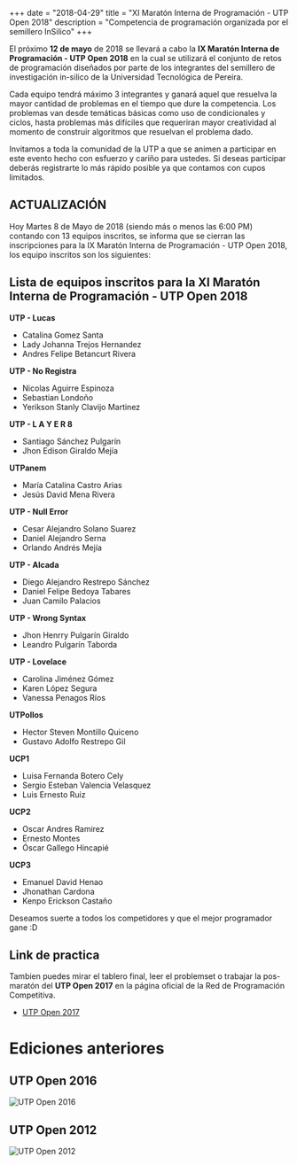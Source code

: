 +++
date = "2018-04-29"
title = "XI Maratón Interna de Programación - UTP Open 2018"
description = "Competencia de programación organizada por el semillero InSilico"
+++

El próximo **12 de mayo** de 2018 se llevará a cabo la **IX Maratón Interna de Programación - UTP Open 2018** en la cual se utilizará el conjunto de retos de programación diseñados por parte de los integrantes del semillero de investigación in-silico de la Universidad Tecnológica de Pereira.

Cada equipo tendrá máximo 3 integrantes y ganará aquel que resuelva la mayor cantidad de problemas en el tiempo que dure la competencia. Los problemas van desde temáticas básicas como uso de condicionales y ciclos, hasta problemas más difíciles que requeriran mayor creatividad al momento de construir algoritmos que resuelvan el problema dado.

Invitamos a toda la comunidad de la UTP a que se animen a participar en este evento hecho con esfuerzo y cariño para ustedes. Si deseas participar deberás registrarte lo más rápido posible ya que contamos con cupos limitados.

## ACTUALIZACIÓN

Hoy Martes 8 de Mayo de 2018 (siendo más o menos las 6:00 PM) contando con 13 equipos inscritos, se informa que se cierran las inscripciones para la IX Maratón Interna de Programación - UTP Open 2018, los equipo inscritos son los siguientes:

## Lista de equipos inscritos para la XI Maratón Interna de Programación - UTP Open 2018

**UTP - Lucas**

- Catalina Gomez Santa
- Lady Johanna Trejos Hernandez
- Andres Felipe Betancurt Rivera

**UTP - No Registra**

- Nicolas Aguirre Espinoza
- Sebastian Londoño
- Yerikson Stanly Clavijo Martinez

**UTP - L A Y E R  8**

- Santiago Sánchez Pulgarín
- Jhon Edison Giraldo Mejía

**UTPanem**

- María Catalina Castro Arias
- Jesús David Mena Rivera

**UTP - Null Error**

- Cesar Alejandro Solano Suarez
- Daniel Alejandro Serna
- Orlando Andrés Mejía

**UTP - Alcada**

- Diego  Alejandro  Restrepo Sánchez
- Daniel Felipe Bedoya Tabares
- Juan Camilo  Palacios

**UTP - Wrong Syntax**

- Jhon Henrry Pulgarín Giraldo
- Leandro Pulgarín Taborda

**UTP - Lovelace**

- Carolina Jiménez Gómez
- Karen López Segura
- Vanessa Penagos Ríos

**UTPollos**

- Hector Steven Montillo Quiceno
- Gustavo Adolfo Restrepo Gil

**UCP1**

- Luisa Fernanda Botero Cely
- Sergio Esteban Valencia  Velasquez
- Luis Ernesto Ruiz

**UCP2**

- Oscar Andres Ramirez
- Ernesto Montes
- Óscar Gallego Hincapié

**UCP3**

- Emanuel David Henao
- Jhonathan Cardona
- Kenpo Erickson Castaño

Deseamos suerte a todos los competidores y que el mejor programador gane :D

## Link de practica

Tambien puedes mirar el tablero final, leer el problemset o trabajar la pos-maratón del **UTP Open 2017** en la página oficial de la Red de Programación Competitiva.

- [UTP Open 2017](http://www.redprogramacioncompetitiva.com/Contest/Show/58cb610f2663e76fc8382ad3)

# Ediciones anteriores

## UTP Open 2016

![UTP Open 2016](/blog/img/utp2016.jpg)

## UTP Open 2012

![UTP Open 2012](/blog/img/utp2012.jpg)